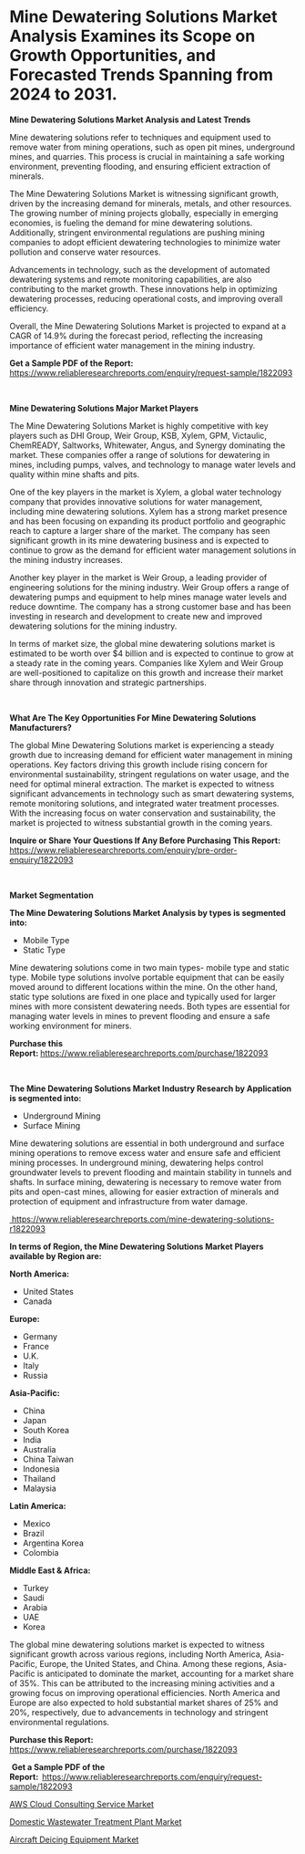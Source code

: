 <p><h1>Mine Dewatering Solutions Market Analysis Examines its Scope on Growth Opportunities, and Forecasted Trends Spanning from 2024 to 2031.</h1></p><p><strong>Mine Dewatering Solutions Market Analysis and Latest Trends</strong></p>
<p><p>Mine dewatering solutions refer to techniques and equipment used to remove water from mining operations, such as open pit mines, underground mines, and quarries. This process is crucial in maintaining a safe working environment, preventing flooding, and ensuring efficient extraction of minerals.</p><p>The Mine Dewatering Solutions Market is witnessing significant growth, driven by the increasing demand for minerals, metals, and other resources. The growing number of mining projects globally, especially in emerging economies, is fueling the demand for mine dewatering solutions. Additionally, stringent environmental regulations are pushing mining companies to adopt efficient dewatering technologies to minimize water pollution and conserve water resources.</p><p>Advancements in technology, such as the development of automated dewatering systems and remote monitoring capabilities, are also contributing to the market growth. These innovations help in optimizing dewatering processes, reducing operational costs, and improving overall efficiency.</p><p>Overall, the Mine Dewatering Solutions Market is projected to expand at a CAGR of 14.9% during the forecast period, reflecting the increasing importance of efficient water management in the mining industry.</p></p>
<p><strong>Get a Sample PDF of the Report:&nbsp;</strong> <a href="https://www.reliableresearchreports.com/enquiry/request-sample/1822093">https://www.reliableresearchreports.com/enquiry/request-sample/1822093</a></p>
<p>&nbsp;</p>
<p><strong>Mine Dewatering Solutions Major Market Players</strong></p>
<p><p>The Mine Dewatering Solutions Market is highly competitive with key players such as DHI Group, Weir Group, KSB, Xylem, GPM, Victaulic, ChemREADY, Saltworks, Whitewater, Angus, and Synergy dominating the market. These companies offer a range of solutions for dewatering in mines, including pumps, valves, and technology to manage water levels and quality within mine shafts and pits.</p><p>One of the key players in the market is Xylem, a global water technology company that provides innovative solutions for water management, including mine dewatering solutions. Xylem has a strong market presence and has been focusing on expanding its product portfolio and geographic reach to capture a larger share of the market. The company has seen significant growth in its mine dewatering business and is expected to continue to grow as the demand for efficient water management solutions in the mining industry increases.</p><p>Another key player in the market is Weir Group, a leading provider of engineering solutions for the mining industry. Weir Group offers a range of dewatering pumps and equipment to help mines manage water levels and reduce downtime. The company has a strong customer base and has been investing in research and development to create new and improved dewatering solutions for the mining industry.</p><p>In terms of market size, the global mine dewatering solutions market is estimated to be worth over $4 billion and is expected to continue to grow at a steady rate in the coming years. Companies like Xylem and Weir Group are well-positioned to capitalize on this growth and increase their market share through innovation and strategic partnerships.</p></p>
<p>&nbsp;</p>
<p><strong>What Are The Key Opportunities For Mine Dewatering Solutions Manufacturers?</strong></p>
<p><p>The global Mine Dewatering Solutions market is experiencing a steady growth due to increasing demand for efficient water management in mining operations. Key factors driving this growth include rising concern for environmental sustainability, stringent regulations on water usage, and the need for optimal mineral extraction. The market is expected to witness significant advancements in technology such as smart dewatering systems, remote monitoring solutions, and integrated water treatment processes. With the increasing focus on water conservation and sustainability, the market is projected to witness substantial growth in the coming years.</p></p>
<p><strong>Inquire or Share Your Questions If Any Before Purchasing This Report:</strong> <a href="https://www.reliableresearchreports.com/enquiry/pre-order-enquiry/1822093">https://www.reliableresearchreports.com/enquiry/pre-order-enquiry/1822093</a></p>
<p>&nbsp;</p>
<p><strong>Market Segmentation</strong></p>
<p><strong>The Mine Dewatering Solutions Market Analysis by types is segmented into:</strong></p>
<p><ul><li>Mobile Type</li><li>Static Type</li></ul></p>
<p><p>Mine dewatering solutions come in two main types- mobile type and static type. Mobile type solutions involve portable equipment that can be easily moved around to different locations within the mine. On the other hand, static type solutions are fixed in one place and typically used for larger mines with more consistent dewatering needs. Both types are essential for managing water levels in mines to prevent flooding and ensure a safe working environment for miners.</p></p>
<p><strong>Purchase this Report:&nbsp;</strong><a href="https://www.reliableresearchreports.com/purchase/1822093">https://www.reliableresearchreports.com/purchase/1822093</a></p>
<p>&nbsp;</p>
<p><strong>The Mine Dewatering Solutions Market Industry Research by Application is segmented into:</strong></p>
<p><ul><li>Underground Mining</li><li>Surface Mining</li></ul></p>
<p><p>Mine dewatering solutions are essential in both underground and surface mining operations to remove excess water and ensure safe and efficient mining processes. In underground mining, dewatering helps control groundwater levels to prevent flooding and maintain stability in tunnels and shafts. In surface mining, dewatering is necessary to remove water from pits and open-cast mines, allowing for easier extraction of minerals and protection of equipment and infrastructure from water damage.</p></p>
<p><a href="https://www.reliableresearchreports.com/mine-dewatering-solutions-r1822093">&nbsp;https://www.reliableresearchreports.com/mine-dewatering-solutions-r1822093</a></p>
<p><strong>In terms of Region, the Mine Dewatering Solutions Market Players available by Region are:</strong></p>
<p>
    <p> <strong> North America: </strong>
        <ul>
            <li>United States</li>
            <li>Canada</li>
        </ul>
        </p> 
    <p> <strong> Europe: </strong>
        <ul>
            <li>Germany</li>
            <li>France</li>
            <li>U.K.</li>
            <li>Italy</li>
            <li>Russia</li>
        </ul>
        </p> 
    <p> <strong> Asia-Pacific: </strong>
        <ul>
            <li>China</li>
            <li>Japan</li>
            <li>South Korea</li>
            <li>India</li>
            <li>Australia</li>
            <li>China Taiwan</li>
            <li>Indonesia</li>
            <li>Thailand</li>
            <li>Malaysia</li>
        </ul>
        </p> 
    <p> <strong> Latin America: </strong>
        <ul>
            <li>Mexico</li>
            <li>Brazil</li>
            <li>Argentina Korea</li>
            <li>Colombia</li>
        </ul>
        </p> 
    <p> <strong> Middle East & Africa: </strong>
        <ul>
            <li>Turkey</li>
            <li>Saudi</li>
            <li>Arabia</li>
            <li>UAE</li>
            <li>Korea</li>
        </ul>
    </p>
    </p>
<p><p>The global mine dewatering solutions market is expected to witness significant growth across various regions, including North America, Asia-Pacific, Europe, the United States, and China. Among these regions, Asia-Pacific is anticipated to dominate the market, accounting for a market share of 35%. This can be attributed to the increasing mining activities and a growing focus on improving operational efficiencies. North America and Europe are also expected to hold substantial market shares of 25% and 20%, respectively, due to advancements in technology and stringent environmental regulations.</p></p>
<p><strong>Purchase this Report: </strong><a href="https://www.reliableresearchreports.com/purchase/1822093">https://www.reliableresearchreports.com/purchase/1822093</a></p>
<p>&nbsp;<strong>Get a Sample PDF of the Report:&nbsp;&nbsp;</strong><a href="https://www.reliableresearchreports.com/enquiry/request-sample/1822093">https://www.reliableresearchreports.com/enquiry/request-sample/1822093</a></p>
<p><strong></strong></p>
<p><p><a href="https://github.com/SheilaBruen2023/Market-Research-Report-List-1/blob/main/aws-cloud-consulting-service-market.md">AWS Cloud Consulting Service Market</a></p><p><a href="https://www.linkedin.com/pulse/domestic-wastewater-treatment-plant-market-size-trends-complete-rvxsf?trackingId=lYjO69zsCstyb9so4hHxLg%3D%3D">Domestic Wastewater Treatment Plant Market</a></p><p><a href="https://www.linkedin.com/pulse/analyzing-aircraft-deicing-equipment-market-global-industry-anosf?trackingId=8a9ZwLZqbGhkXAtoT2nuWw%3D%3D">Aircraft Deicing Equipment Market</a></p></p>